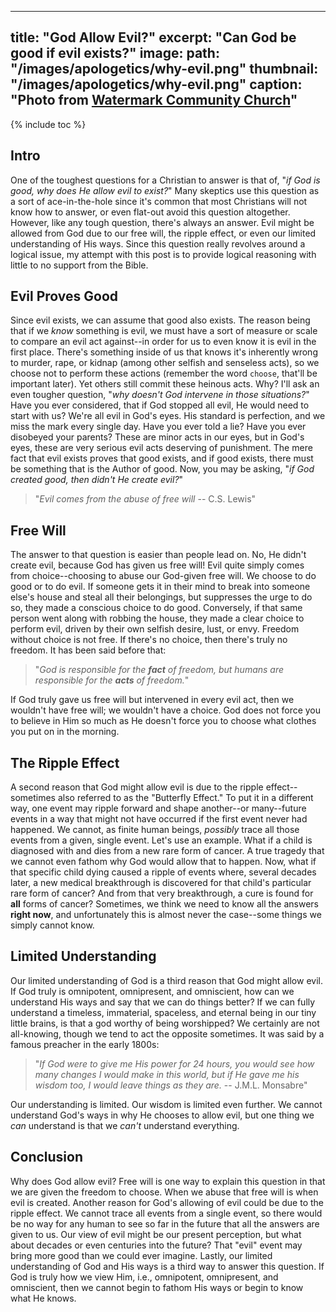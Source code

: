 
---
title: "God Allow Evil?"
excerpt: "Can God be good if evil exists?"
image:
  path: "/images/apologetics/why-evil.png"
  thumbnail: "/images/apologetics/why-evil.png"
  caption: "Photo from [Watermark Community Church](https://www.watermark.org/blog/why-does-god-allow-bad-things-to-happen)"
---

{% include toc %}

## Intro
One of the toughest questions for a Christian to answer is that of, "*if God is good, why does He allow evil to exist?*" Many skeptics use this question as a sort of ace-in-the-hole since it's common that most Christians will not know how to answer, or even flat-out avoid this question altogether. However, like any tough question, there's always an answer. Evil might be allowed from God due to our free will, the ripple effect, or even our limited understanding of His ways. Since this question really revolves around a logical issue, my attempt with this post is to provide logical reasoning with little to no support from the Bible. 

## Evil Proves Good
Since evil exists, we can assume that good also exists. The reason being that if we *know* something is evil, we must have a sort of measure or scale to compare an evil act against--in order for us to even know it is evil in the first place. There's something inside of us that knows it's inherently wrong to murder, rape, or kidnap (among other selfish and senseless acts), so we choose not to perform these actions (remember the word `choose`, that'll be important later). Yet others still commit these heinous acts. Why? I'll ask an even tougher question, "*why doesn't God intervene in those situations?*" Have you ever considered, that if God stopped all evil, He would need to start with us? We're all evil in God's eyes. His standard is perfection, and we miss the mark every single day. Have you ever told a lie? Have you ever disobeyed your parents? These are minor acts in our eyes, but in God's eyes, these are very serious evil acts deserving of punishment. The mere fact that evil exists proves that good exists, and if good exists, there must be something that is the Author of good. Now, you may be asking, "*if God created good, then didn't He create evil?*"

> "*Evil comes from the abuse of free will* -- C.S. Lewis"

## Free Will
The answer to that question is easier than people lead on. No, He didn't create evil, because God has given us free will! Evil quite simply comes from choice--choosing to abuse our God-given free will. We choose to do good or to do evil. If someone gets it in their mind to break into someone else's house and steal all their belongings, but suppresses the urge to do so, they made a conscious choice to do good. Conversely, if that same person went along with robbing the house, they made a clear choice to perform evil, driven by their own selfish desire, lust, or envy. Freedom without choice is not free. If there's no choice, then there's truly no freedom. It has been said before that:

> "*God is responsible for the **fact** of freedom, but humans are responsible for the **acts** of freedom.*"

If God truly gave us free will but intervened in every evil act, then we wouldn't have free will; we wouldn't have a choice. God does not force you to believe in Him so much as He doesn't force you to choose what clothes you put on in the morning. 

## The Ripple Effect
A second reason that God might allow evil is due to the ripple effect--sometimes also referred to as the "Butterfly Effect." To put it in a different way, one event may ripple forward and shape another--or many--future events in a way that might not have occurred if the first event never had happened. We cannot, as finite human beings, *possibly* trace all those events from a given, single event. Let's use an example. What if a child is diagnosed with and dies from a new rare form of cancer. A true tragedy that we cannot even fathom why God would allow that to happen. Now, what if that specific child dying caused a ripple of events where, several decades later, a new medical breakthrough is discovered for that child's particular rare form of cancer? And from that very breakthrough, a cure is found for **all** forms of cancer? Sometimes, we think we need to know all the answers **right now**, and unfortunately this is almost never the case--some things we simply cannot know. 

## Limited Understanding
Our limited understanding of God is a third reason that God might allow evil. If God truly is omnipotent, omnipresent, and omniscient, how can we understand His ways and say that we can do things better? If we can fully understand a timeless, immaterial, spaceless, and eternal being in our tiny little brains, is that a god worthy of being worshipped? We certainly are not all-knowing, though we tend to act the opposite sometimes. It was said by a famous preacher in the early 1800s:   

> "*If God were to give me His power for 24 hours, you would see how many changes I would make in this world, but if He gave me his wisdom too, I would leave things as they are.* -- J.M.L. Monsabre"

Our understanding is limited. Our wisdom is limited even further. We cannot understand God's ways in why He chooses to allow evil, but one thing we *can* understand is that we *can't* understand everything.

## Conclusion
Why does God allow evil? Free will is one way to explain this question in that we are given the freedom to choose. When we abuse that free will is when evil is created. Another reason for God's allowing of evil could be due to the ripple effect. We cannot trace all events from a single event, so there would be no way for any human to see so far in the future that all the answers are given to us. Our view of evil might be our present perception, but what about decades or even centuries into the future? That "evil" event may bring more good than we could ever imagine. Lastly, our limited understanding of God and His ways is a third way to answer this question. If God is truly how we view Him, i.e., omnipotent, omnipresent, and omniscient, then we cannot begin to fathom His ways or begin to know what He knows.
